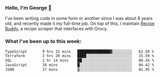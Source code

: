 ### Hello, I'm George 👋

I've been writing code in some form or another since I was about 8 years old, and recently made it my full-time job. On top of this, I maintain [Recipe Buddy](https://github.com/georgegebbett/recipe-buddy), a recipe scraper that interfaces with Grocy.  

<!--
**georgegebbett/georgegebbett** is a ✨ _special_ ✨ repository because its `README.md` (this file) appears on your GitHub profile.

Here are some ideas to get you started:

- 🔭 I’m currently working on ...
- 🌱 I’m currently learning ...
- 👯 I’m looking to collaborate on ...
- 🤔 I’m looking for help with ...
- 💬 Ask me about ...
- 📫 How to reach me: ...
- 😄 Pronouns: ...
- ⚡ Fun fact: ...
-->

### What I've been up to this week:
<!--START_SECTION:waka-->

```txt
TypeScript       9 hrs 22 mins   ███████████████▓░░░░░░░░░   62.59 %
Terraform        2 hrs 20 mins   ████░░░░░░░░░░░░░░░░░░░░░   15.59 %
SQL              1 hr 14 mins    ██░░░░░░░░░░░░░░░░░░░░░░░   08.34 %
JavaScript       39 mins         █░░░░░░░░░░░░░░░░░░░░░░░░   04.42 %
JSON             17 mins         ▒░░░░░░░░░░░░░░░░░░░░░░░░   01.95 %
```

<!--END_SECTION:waka-->
